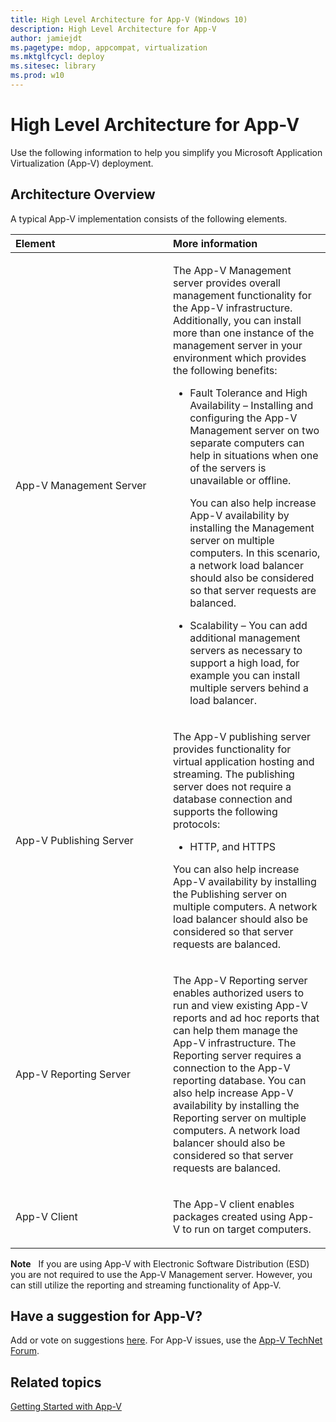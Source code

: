 ```yaml
---
title: High Level Architecture for App-V (Windows 10)
description: High Level Architecture for App-V
author: jamiejdt
ms.pagetype: mdop, appcompat, virtualization
ms.mktglfcycl: deploy
ms.sitesec: library
ms.prod: w10
---
```



# High Level Architecture for App-V


Use the following information to help you simplify you Microsoft Application Virtualization (App-V) deployment.

## Architecture Overview


A typical App-V implementation consists of the following elements.

<table>
<colgroup>
<col width="50%" />
<col width="50%" />
</colgroup>
<thead>
<tr class="header">
<th align="left">Element</th>
<th align="left">More information</th>
</tr>
</thead>
<tbody>
<tr class="odd">
<td align="left"><p>App-V Management Server</p></td>
<td align="left"><p>The App-V Management server provides overall management functionality for the App-V infrastructure. Additionally, you can install more than one instance of the management server in your environment which provides the following benefits:</p>
<ul>
<li><p>Fault Tolerance and High Availability – Installing and configuring the App-V Management server on two separate computers can help in situations when one of the servers is unavailable or offline.</p>
<p>You can also help increase App-V availability by installing the Management server on multiple computers. In this scenario, a network load balancer should also be considered so that server requests are balanced.</p></li>
<li><p>Scalability – You can add additional management servers as necessary to support a high load, for example you can install multiple servers behind a load balancer.</p></li>
</ul></td>
</tr>
<tr class="even">
<td align="left"><p>App-V Publishing Server</p></td>
<td align="left"><p>The App-V publishing server provides functionality for virtual application hosting and streaming. The publishing server does not require a database connection and supports the following protocols:</p>
<ul>
<li><p>HTTP, and HTTPS</p></li>
</ul>
<p>You can also help increase App-V availability by installing the Publishing server on multiple computers. A network load balancer should also be considered so that server requests are balanced.</p></td>
</tr>
<tr class="odd">
<td align="left"><p>App-V Reporting Server</p></td>
<td align="left"><p>The App-V Reporting server enables authorized users to run and view existing App-V reports and ad hoc reports that can help them manage the App-V infrastructure. The Reporting server requires a connection to the App-V reporting database. You can also help increase App-V availability by installing the Reporting server on multiple computers. A network load balancer should also be considered so that server requests are balanced.</p></td>
</tr>
<tr class="even">
<td align="left"><p>App-V Client</p></td>
<td align="left"><p>The App-V client enables packages created using App-V to run on target computers.</p></td>
</tr>
</tbody>
</table>


**Note**  
If you are using App-V with Electronic Software Distribution (ESD) you are not required to use the App-V Management server. However, you can still utilize the reporting and streaming functionality of App-V.

## Have a suggestion for App-V?

Add or vote on suggestions [here](http://appv.uservoice.com/forums/280448-microsoft-application-virtualization). For App-V issues, use the [App-V TechNet Forum](http://social.technet.microsoft.com/Forums/en-US/mdopappv/threads).

## Related topics


[Getting Started with App-V](appv-getting-started.md)

 

 





